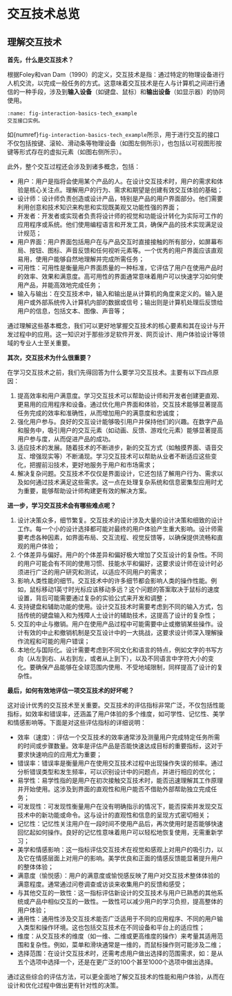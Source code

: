 # 交互技术总览

<!-- 在本节中，我们将：
- 阐述交互技术有关的设计问题；
- 在给定一组要求和约束的情况下设计一种新的交互技术；
- 使用适当的性能和可用性测试来评估交互技术；
- 描述重要的交互技术的历史进展以及影响其演变和最终广泛采用的因素。 -->

<!-- ## 什么是好的交互技术
交互技术的评价指标：易学性、有效性、用户满意度等 -->

## 理解交互技术

**首先，什么是交互技术？**

根据Foley和van Dam（1990）的定义，交互技术是指：通过特定的物理设备进行人机交流，以完成一般任务的方式。这意味着交互技术是在人与计算机之间进行通信的一种手段，涉及到**输入设备**（如键盘、鼠标）和**输出设备**（如显示器）的协同使用。

```{figure} fig/interaction-basics-tech_example.png
:name: fig-interaction-basics-tech_example
交互接口实例。
```

如{numref}`fig-interaction-basics-tech_example`所示，用于进行交互的接口不仅包括按键、滚轮、滑动条等物理设备（如图左侧所示），也包括以可视图形按键等形式存在的虚拟元素（如图右侧所示）。

此外，整个交互过程还会涉及到诸多概念，包括：
- 用户：用户是指将会使用某个产品的人。在设计交互技术时，用户的需求和体验是核心关注点。理解用户的行为、需求和期望是创建有效交互体验的基础；
- 设计师：设计师负责创造或设计产品，特别是产品的用户界面部分。他们需要利用创意和技术知识来构思和实现既美观又功能性强的界面；
- 开发者：开发者或实现者负责将设计师的视觉和功能设计转化为实际可工作的应用程序或系统。他们使用编程语言和开发工具，确保产品的技术实现满足设计规范；
- 用户界面：用户界面包括用户在与产品交互时直接接触的所有部分，如屏幕布局、按钮、图标、声音反馈和任何视听元素等。一个优秀的用户界面应该直观易用，使用户能够自然地理解并完成所需任务；
- 可用性：可用性是衡量用户界面质量的一种标准，它评估了用户在使用产品时的效率、效果和满意度。高可用性的界面通常意味着用户可以快速学习如何使用产品，并能高效地完成任务；
- 输入与输出：在交互技术中，输入和输出是从计算机的角度来定义的。输入是用户或外部系统传入计算机内部的数据或信号；输出则是计算机处理后反馈给用户的信息，包括文本、图像、声音等；

通过理解这些基本概念，我们可以更好地掌握交互技术的核心要素和其在设计与开发过程中的应用。这一知识对于那些涉足软件开发、网页设计、用户体验设计等领域的专业人士至关重要。

**其次，交互技术为什么很重要？**

在学习交互技术之前，我们先得回答为什么要学习交互技术。主要有以下四点原因：
1. 提高效率和用户满意度。学习交互技术可以帮助设计师和开发者创建更直观、更易用的应用程序和设备。通过优化用户界面和体验，交互技术能够显著提高任务完成的效率和准确性，从而增加用户的满意度和忠诚度；
2. 强化用户参与。良好的交互设计能够吸引用户并保持他们的兴趣。在数字产品和服务中，吸引用户的交互元素（如动画、反馈、游戏化元素）能够显著提高用户参与度，从而促进产品的成功。
3. 适应技术的发展。随着技术的不断进步，新的交互方式（如触摸界面、语音交互、增强现实等）不断涌现。学习交互技术可以帮助从业者不断适应这些变化，把握前沿技术，更好地服务于用户和市场需求；
4. 解决复杂问题。交互技术不仅仅是界面设计，它还包括了解用户行为、需求以及如何通过技术满足这些需求。这一点在处理复杂系统和信息密集型应用时尤为重要，能够帮助设计师构建更有效的解决方案。

**进一步，学习交互技术会有哪些难点呢？**

1. 设计决策众多，细节繁复。交互技术的设计涉及大量的设计决策和细致的设计工作。每一个小的设计选择都可能对最终的用户体验产生重大影响。设计师需要考虑各种因素，如界面布局、交互流程、视觉反馈等，以确保提供流畅和直观的用户体验；
2. 个体差异与偏好。用户的个体差异和偏好极大增加了交互设计的复杂性。不同的用户可能会有不同的使用习惯、技能水平和偏好，这要求设计师在设计时必须进行广泛的用户研究和测试，以适应不同用户的需求；
3. 影响人类性能的细节。交互技术中的许多细节都会影响人类的操作性能。例如，鼠标移动1英寸时光标应该移动多远？这个问题的答案取决于鼠标的速度设置，背后可能需要通过复杂的实验公式来开发和调整；
4. 支持键盘和辅助功能的使用。设计交互技术时需要考虑到不同的输入方式，包括传统的键盘输入和为残障人士设计的辅助技术，这提高了设计的复杂性；
5. 交互的中止与撤销。用户在使用产品过程中可能需要中止或撤销某些操作。设计有效的中止和撤销机制是交互设计中的一大挑战，这要求设计师深入理解操作流程和可能的用户错误；
6. 本地化与国际化。设计需要考虑到不同文化和语言的特点，例如文字的书写方向（从左到右、从右到左，或者从上到下），以及不同语言中字符大小的变化。要确保产品能够在全球范围内使用、不受地域限制，同样提高了设计的复杂性。

**最后，如何有效地评估一项交互技术的好坏呢？**

这对设计优秀的交互技术至关重要。交互技术的评估指标非常广泛，不仅包括性能指标，如效率和错误率，还涵盖了用户体验的多个维度，如可学性、记忆性、美学和情感影响等。下面是对这些评估指标的详细说明：

- 效率（速度）：评估一个交互技术的效率通常涉及测量用户完成特定任务所需的时间或步骤数量。效率是评估产品是否能快速达成目标的重要指标，这对于要求快速响应的应用尤为重要；
- 错误率：错误率是衡量用户在使用交互技术过程中出现操作失误的频率。通过分析错误类型和发生频率，可以识别设计中的问题点，并进行相应的优化；
- 易学性：易学性指的是用户在初次接触交互技术时，能否迅速理解其工作原理并开始使用。这涉及到界面的直观性和用户能否不借助外部帮助独立完成任务；
- 可发现性：可发现性衡量用户在没有明确指示的情况下，能否探索并发现交互技术中的新功能或命令。这与设计的直观性和信息的呈现方式密切相关；
- 记忆性：记忆性关注用户在一段时间不使用产品后，再次使用时是否能够快速回忆起如何操作。良好的记忆性意味着用户可以轻松地恢复使用，无需重新学习；
- 美学和情感影响：这一指标评估交互技术在视觉和感观上对用户的吸引力，以及它在情感层面上对用户的影响。美学优良和正面的情感反馈能显著提升用户的整体体验；
- 满意度（愉悦感）：用户的满意度或愉悦感反映了用户对交互技术整体体验的满意程度。通常通过问卷调查或访谈来收集用户的反馈和感受；
- 与其他交互的一致性：这一指标评估新设计的交互技术与用户已熟悉的其他系统或产品中相似交互的一致性。一致性可以减少用户的学习负担，提高整体的用户体验；
- 通用性：通用性涉及交互技术能否广泛适用于不同的应用程序、不同的用户输入类型和操作环境。这也包括交互技术在不同设备和平台上的适应性；
- 维度：从交互技术的维度（如一维、二维或更高维度的操作）来考量其适用范围和复杂性。例如，菜单和滑块通常是一维的，而鼠标操作则可能涉及二维；
- 选择范围：在设计交互技术时，还需考虑用户做出选择的范围需求，如：是从五个选项中选择一个，还是在更广泛的100个甚至1000个选项中做出选择。

通过这些综合的评估方法，可以更全面地了解交互技术的性能和用户体验，从而在设计和优化过程中做出更有针对性的决策。

